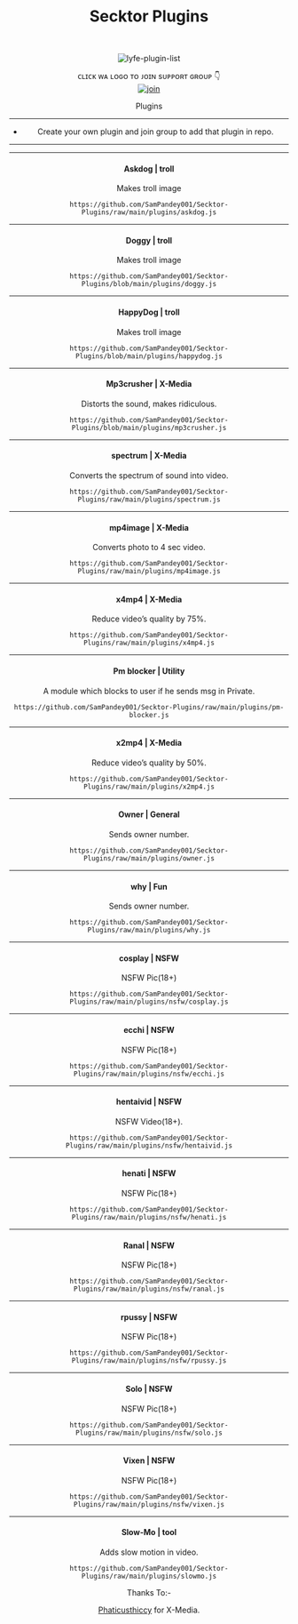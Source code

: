 
<h1 align="center"> Secktor Plugins </h1>
<div align="center">
<br /> 
<p align="center"> <img src="https://komarev.com/ghpvc/?username=SamPandey001&label=Visitors%20count&color=10d9c3&style=plastic" alt="lyfe-plugin-list" /> </p>


ᴄʟɪᴄᴋ ᴡᴀ ʟᴏɢᴏ ᴛᴏ ᴊᴏɪɴ sᴜᴘᴘᴏʀᴛ ɢʀᴏᴜᴘ 👇 
<br> [![join](https://raw.githubusercontent.com/SecktorBot/Brandimages/main/secktor.png)](https://chat.whatsapp.com/Bl2F9UTVU4CBfZU6eVnrbCl)
  <div align="center"  
<h4 align="center">Plugins</h1>

---

- Create your own plugin and join group to add that plugin in repo.

---

---

<h4 align="center">  Askdog  | troll </h1>

Makes troll image
```
https://github.com/SamPandey001/Secktor-Plugins/raw/main/plugins/askdog.js
```
---

<h4 align="center">  Doggy  | troll </h1>

Makes troll image
```
https://github.com/SamPandey001/Secktor-Plugins/blob/main/plugins/doggy.js
```

---

<h4 align="center">  HappyDog  | troll </h1>

Makes troll image
```
https://github.com/SamPandey001/Secktor-Plugins/blob/main/plugins/happydog.js
```

---

<h4 align="center">  Mp3crusher  | X-Media </h1>

Distorts the sound, makes ridiculous.
```
https://github.com/SamPandey001/Secktor-Plugins/blob/main/plugins/mp3crusher.js
```

---

<h4 align="center">  spectrum | X-Media </h1>

Converts the spectrum of sound into video.
```
https://github.com/SamPandey001/Secktor-Plugins/raw/main/plugins/spectrum.js
```

---

<h4 align="center">  mp4image  | X-Media </h1>

Converts photo to 4 sec video.
```
https://github.com/SamPandey001/Secktor-Plugins/raw/main/plugins/mp4image.js
```
---

<h4 align="center">  x4mp4 | X-Media </h1>

Reduce video’s quality by 75%.
```
https://github.com/SamPandey001/Secktor-Plugins/raw/main/plugins/x4mp4.js
```

---

<h4 align="center"> Pm blocker | Utility</h1>

A module which blocks to user if he sends msg in Private.
```
https://github.com/SamPandey001/Secktor-Plugins/raw/main/plugins/pm-blocker.js
```

---

<h4 align="center">  x2mp4 | X-Media </h1>

Reduce video’s quality by 50%.
```
https://github.com/SamPandey001/Secktor-Plugins/raw/main/plugins/x2mp4.js
```


---

<h4 align="center">  Owner | General </h1>

Sends owner number.
```
https://github.com/SamPandey001/Secktor-Plugins/raw/main/plugins/owner.js
```

---

<h4 align="center">  why | Fun </h1>

Sends owner number.
```
https://github.com/SamPandey001/Secktor-Plugins/raw/main/plugins/why.js
```


---

<h4 align="center">  cosplay | NSFW </h1>

NSFW Pic(18+)
```
https://github.com/SamPandey001/Secktor-Plugins/raw/main/plugins/nsfw/cosplay.js
```

---

<h4 align="center">  ecchi | NSFW </h1>

NSFW Pic(18+)
```
https://github.com/SamPandey001/Secktor-Plugins/raw/main/plugins/nsfw/ecchi.js
```

---

<h4 align="center">  hentaivid | NSFW </h1>

NSFW Video(18+).
```
https://github.com/SamPandey001/Secktor-Plugins/raw/main/plugins/nsfw/hentaivid.js
```

---

<h4 align="center">  henati | NSFW </h1>

NSFW Pic(18+)
```
https://github.com/SamPandey001/Secktor-Plugins/raw/main/plugins/nsfw/henati.js
```

---

<h4 align="center">  Ranal | NSFW </h1>

NSFW Pic(18+)
```
https://github.com/SamPandey001/Secktor-Plugins/raw/main/plugins/nsfw/ranal.js
```

---

<h4 align="center">  rpussy | NSFW </h1>

NSFW Pic(18+)
```
https://github.com/SamPandey001/Secktor-Plugins/raw/main/plugins/nsfw/rpussy.js
```

---

<h4 align="center">  Solo | NSFW </h1>

NSFW Pic(18+)
```
https://github.com/SamPandey001/Secktor-Plugins/raw/main/plugins/nsfw/solo.js
```

---

<h4 align="center">  Vixen | NSFW </h1>

NSFW Pic(18+)
```
https://github.com/SamPandey001/Secktor-Plugins/raw/main/plugins/nsfw/vixen.js
```

---

<h4 align="center"> Slow-Mo | tool </h1>

Adds slow motion in video.
```
https://github.com/SamPandey001/Secktor-Plugins/raw/main/plugins/slowmo.js
```






Thanks To:-

[Phaticusthiccy](https://github.com/phaticusthiccy/WhatsAsenaDuplicated/blob/master/plugins/XMedia.js) for X-Media.
